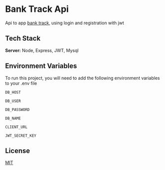 # Bank Track Api

Api to app [bank track](https://github.com/Deyvis17GY/bank-view), using login and registration with jwt

## Tech Stack

**Server:** Node, Express, JWT, Mysql

## Environment Variables

To run this project, you will need to add the following environment variables to your .env file

`DB_HOST`

`DB_USER`

`DB_PASSWORD`

`DB_NAME`

`CLIENT_URL`

`JWT_SECRET_KEY`

## License

[MIT](https://choosealicense.com/licenses/mit/)
